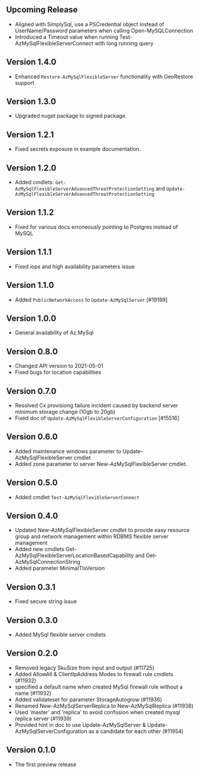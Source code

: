 <!--
    Please leave this section at the top of the change log.

    Changes for the upcoming release should go under the section titled "Upcoming Release", and should adhere to the following format:

    ## Upcoming Release
    * Overview of change #1
        - Additional information about change #1
    * Overview of change #2
        - Additional information about change #2
        - Additional information about change #2
    * Overview of change #3
    * Overview of change #4
        - Additional information about change #4

    ## YYYY.MM.DD - Version X.Y.Z (Previous Release)
    * Overview of change #1
        - Additional information about change #1
-->
## Upcoming Release
- Aligned with SimplySql, use a PSCredential object instead of UserName/Password parameters when calling Open-MySQLConnection
- Introduced a Timeout value when running Test-AzMySqlFlexibleServerConnect with long running query

## Version 1.4.0
- Enhanced `Restore-AzMySqlFlexibleServer` functionality with GeoRestore support

## Version 1.3.0
* Upgraded nuget package to signed package.

## Version 1.2.1
* Fixed secrets exposure in example documentation.

## Version 1.2.0
* Added cmdlets: `Get-AzMySqlFlexibleServerAdvancedThreatProtectionSetting` and `Update-AzMySqlFlexibleServerAdvancedThreatProtectionSetting`

## Version 1.1.2
* Fixed for various docs erroneously pointing to Postgres instead of MySQL

## Version 1.1.1
* Fixed iops and high availability parameters issue

## Version 1.1.0
* Added `PublicNetworkAccess` to `Update-AzMySqlServer` [#19189]

## Version 1.0.0
* General availability of Az.MySql

## Version 0.8.0
* Changed API version to 2021-05-01
* Fixed bugs for location capabilities

## Version 0.7.0
* Resolved Cx provisiong failure incident caused by backend server minimum storage change (10gb to 20gb)
* Fixed doc of `Update-AzMySqlFlexibleServerConfiguration` [#15516]

## Version 0.6.0
* Added maintenance windows parameter to Update-AzMySqlFlexibleServer cmdlet
* Added zone parameter to server New-AzMySqlFlexibleServer cmdlet.

## Version 0.5.0
* Added cmdlet `Test-AzMySqlFlexibleServerConnect`

## Version 0.4.0
* Updated New-AzMySqlFlexibleServer cmdlet to provide easy resource group and network management within RDBMS flexible server management
* Added new cmdlets Get-AzMySqlFlexibleServerLocationBasedCapability and Get-AzMySqlConnectionString
* Added parameter MinimalTlsVersion

## Version 0.3.1
* Fixed secure string issue

## Version 0.3.0
* Added MySql flexible server cmdlets

## Version 0.2.0
* Removed legacy SkuSize from input and output (#11725)
* Added AllowAll & ClientIpAddress Modes to firewall rule cmdlets (#11932)
* specified a default name when created MySql firewall rule without a name (#11932)
* Added validateset for parameter StorageAutogrow (#11936)
* Renamed New-AzMySqlServerReplica to New-AzMySqlReplica (#11938)
* Used 'master' and 'replica' to avoid confusion when created mysql replica server (#11939)
* Provided hint in doc to use Update-AzMySqlServer & Update-AzMySqlServerConfiguration as a candidate for each other (#11954)

## Version 0.1.0
* The first preview release

